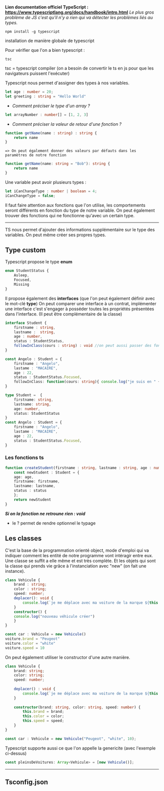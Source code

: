 **Lien documentation officiel TypeScript : https://www.typescriptlang.org/docs/handbook/intro.html**
*Le plus gros problème de JS c'est qu'il n'y a rien qui va détecter les problèmes liés au types.*

```
npm install -g typescript
```
installation de manière globale de typescript

Pour vérifier que l'on a bien typescript :
``` 
tsc
```
tsc = typescript compiler (on a besoin de convertir le ts en js pour que les navigateurs puissent l'exécuter)

Typescript nous permet d'assigner des types à nos variables.
``` ts
let age : number = 20;
let greeting : string = "Hello World"
```

-  *Comment préciser le type d'un array ?*
``` ts
let arrayNumber : number[] = [1, 2, 3]
```

-  *Comment préciser la valeur de retour d'une fonction ?*
``` ts
function getName(name : string) : string {
	return name
}
```
	=> On peut également donner des valeurs par défauts dans les paramètres de notre fonction
```ts
function getName(name: string = "Bob"): string {
	return name
}
```

Une variable peut avoir plusieurs types :
``` ts
let iCanChangeType : number | boolean = 4;
iCanChangeType = false;
```
Il faut faire attention aux fonctions que l'on utilise, les comportements seront différents en fonction du type de notre variable. On peut également trouver des fonctions qui ne fonctionne qu'avec un certain type.
________________________________________________
TS nous permet d'ajouter des informations supplémentaire sur le type des variables. 
On peut même créer ses propres types.

## Type custom
Typescript propose le type **enum** 
``` typescript
enum StudentStatus {
	Asleep, 
	Focused,
	Missing
}
```

Il propose également des **interfaces** (que l'on peut également définir avec le mot-clé **type**)
On peut comparer une interface à un contrat, implémenter une interface c'est s'engager à posséder toutes les propriétés présentées dans l'interface. (Il peut être complémentaire de la classe)
``` typescript
interface Student {
	firstname : string, 
	lastname :  string, 
	age : number, 
	status : StudentStatus, 
	followInClass(cours : string) : void //on peut aussi passer des fonctions en propriétés
}

const Angelo : Student = {
	firstname : "Angelo", 
	lastame : "MACAIRE", 
	age : 22, 
	status : StudentStatus.Focused, 
	followInClass: function(cours: string){ console.log("je suis en " + cours)}
}
```

```ts
type Student =  {
	firstname: string, 
	lastname: string, 
	age: number, 
	status: StudentStatus
}
const Angelo : Student = {
	firstname : "Angelo", 
	lastame : "MACAIRE", 
	age : 22, 
	status : StudentStatus.Focused,
}

```
### Les fonctions ts
``` ts
function createStudent(firstname : string, lastname : string, age : number, status? : StudentStatus) : Student {
	const newStudent : Student = {
	age: age, 
	firstname: firstname, 
	lastname: lastname,
	status : status
	};
	return newStudent
}
```
***Si on la fonction ne retroune rien  : void***
+ le ? permet de rendre optionnel le typage

## Les classes
C'est la base de la programmation orienté object, mode d'emploi qui va indiquer comment les entité de notre programme vont intéragir entre eux.
Une classe se suffit a elle même et est très complète. 
Et les objets qui sont la classe qui prends vie grâce à l'instanciation avec "new" (on fait une instance). 

``` ts
class Vehicule {
	brand : string;
	color : string;
	speed: number; 
	deplacer(): void {
		console.log(`je me déplace avec ma voiture de la marque ${this.brand}`)
	} 
	constructor() {
	console.log("nouveau véhicule créer")
	}
}

const car : Vehicule = new Vehicule()
voiture.brand = "Peugeot"
voiture.color = "white"
voiture.speed = 10
```

On peut également utiliser le constructor d'une autre manière.
``` ts
class Vehicule {
	brand: string; 
	color: string;
	speed: number; 
	
	deplacer() : void {
		console.log(`je me déplace avec ma voiture de la marque ${this.brand}`)
	}
	
	constructor(brand: string, color: string, speed: number) {
		this.brand = brand; 
		this.color = color; 
		this.speed = speed;
	}
}

const car : Vehicule = new Vehicule("Peugeot", "white", 10);
```

Typescript supporte aussi ce que l'on appelle la genericite (avec l'exemple ci-dessus)
``` ts
const pleinsDeVoitures: Array<Vehicule> = [new Vehicule()];
```

_______________________________________________________________________________
## Tsconfig.json